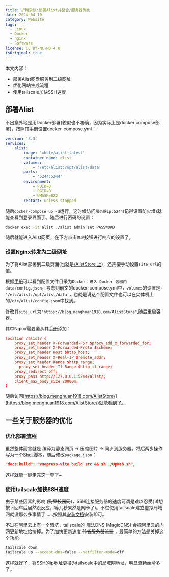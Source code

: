 ```yaml
---
title: 折腾杂谈:部署Alist并整合/服务器优化
date: 2024-04-10
category: Website
tags:
  - Linux
  - Docker
  - nginx
  - Software
license: CC BY-NC-ND 4.0
isOriginal: true
---
```


本文内容：
- 部署Alist网盘服务到二级网址
- 优化网站生成流程
- 使用tailscale加快SSH速度

<!-- more -->

## 部署Alist

不出意外地是用Docker部署(貌似也不准确，因为实际上是docker compose部署)，按照其[手册](https://alist.nn.ci/guide/install/docker.html)设置docker-compose.yml：

```yml
version: '3.3'
services:
    alist:
        image: 'xhofe/alist:latest'
        container_name: alist
        volumes:
            - '/etc/alist:/opt/alist/data'
        ports:
            - '5244:5244'
        environment:
            - PUID=0
            - PGID=0
            - UMASK=022
        restart: unless-stopped
```

随后`docker-compose up -d`运行，这时候访问`服务器ip:5244`(记得设置防火墙)就能查看到登录界面了。随后进行密码的设置：

```bash
docker exec -it alist ./alist admin set PASSWORD
```

随后就能进入Alist网页，在下方点击`管理`按钮进行响应的设置了。

### 设置Nginx转发为二级网址

为了将Alist部署到二级页面(也就是[/AlistStore 上](https://blog.menghuan1918.com/AlistStore/))，还需要手动设置`site_url`的值。

根据[手册](https://alist.nn.ci/zh/config/configuration.html)可以看到配置文件目录为`Docker：进入 Docker 容器内data/config.json`，考虑到前文的docker-compose.yml中，`volumes`的设置是`- '/etc/alist:/opt/alist/data'`，也就是说这个配置文件也可以在实体机上的`/etc/alist/config.json`中找到。

修改其`site_url`为`"https://blog.menghuan1918.com/AlistStore"`,随后重启容器。

其中Nginx需要遵从其[手册](https://alist.nn.ci/zh/faq/howto.html)添加：

```conf
location /alist/ {
    proxy_set_header X-Forwarded-For $proxy_add_x_forwarded_for;
    proxy_set_header X-Forwarded-Proto $scheme;
    proxy_set_header Host $http_host;
    proxy_set_header X-Real-IP $remote_addr;
    proxy_set_header Range $http_range;
	  proxy_set_header If-Range $http_if_range;
    proxy_redirect off;
    proxy_pass http://127.0.0.1:5244/alist/;
    client_max_body_size 20000m;
}
```

随后访问[https://blog.menghuan1918.com/AlistStore/](https://blog.menghuan1918.com/AlistStore/)就能看到了。

## 一些关于服务器的优化

### 优化部署流程

虽然整体而言就是 编译为静态网页 -> 压缩图片 -> 同步到服务器。将后两步操作写为一个[Shell脚本](https://github.com/Menghuan1918/WebPage/blob/main/UpWeb.sh)，随后修改`package.json`：

```json
"docs:build": "vuepress-vite build src && sh ./UpWeb.sh",
```

这样就能一键走完这一套了~

### 使用tailscale加快SSH速度

由于某些因素的影响 (~~狗屎校园网~~)，SSH连接服务器的速度可谓是难以忍受(试想按下回车后居然没反应，等几秒果然是网卡了)。不过使用tailscale建立虚拟局域网就没那么多事情了......按照其[安装文档](https://tailscale.com/download/linux)安装即可。

不过在阿里云上有一个暗坑，tailscale的 魔法DNS (MagicDNS) 会把阿里云的内网更新地址给挤掉。为了加快更新速度 ~~节省服务器流量~~ ，最简单的方法是关掉这个功能。

```bash
tailscale down
tailscale up --accept-dns=false --netfilter-mode=off
```

这样就好了，将SSH的ip地址更换为tailscale中的局域网地址，明显流畅丝滑多了。